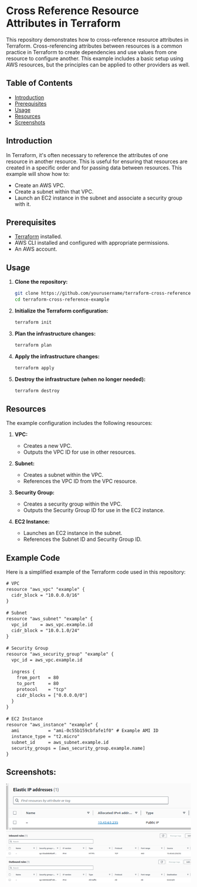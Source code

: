 # Cross Reference Resource Attributes in Terraform

This repository demonstrates how to cross-reference resource attributes in Terraform. Cross-referencing attributes between resources is a common practice in Terraform to create dependencies and use values from one resource to configure another. This example includes a basic setup using AWS resources, but the principles can be applied to other providers as well.

## Table of Contents

- [Introduction](#introduction)
- [Prerequisites](#prerequisites)
- [Usage](#usage)
- [Resources](#resources)
- [Screenshots](#screenshots)



## Introduction

In Terraform, it's often necessary to reference the attributes of one resource in another resource. This is useful for ensuring that resources are created in a specific order and for passing data between resources. This example will show how to:

- Create an AWS VPC.
- Create a subnet within that VPC.
- Launch an EC2 instance in the subnet and associate a security group with it.

## Prerequisites

- [Terraform](https://www.terraform.io/downloads.html) installed.
- AWS CLI installed and configured with appropriate permissions.
- An AWS account.

## Usage

1. **Clone the repository:**

    ```sh
    git clone https://github.com/yourusername/terraform-cross-reference-example.git
    cd terraform-cross-reference-example
    ```

2. **Initialize the Terraform configuration:**

    ```sh
    terraform init
    ```

3. **Plan the infrastructure changes:**

    ```sh
    terraform plan
    ```

4. **Apply the infrastructure changes:**

    ```sh
    terraform apply
    ```

5. **Destroy the infrastructure (when no longer needed):**

    ```sh
    terraform destroy
    ```

## Resources

The example configuration includes the following resources:

1. **VPC:**
    - Creates a new VPC.
    - Outputs the VPC ID for use in other resources.

2. **Subnet:**
    - Creates a subnet within the VPC.
    - References the VPC ID from the VPC resource.

3. **Security Group:**
    - Creates a security group within the VPC.
    - Outputs the Security Group ID for use in the EC2 instance.

4. **EC2 Instance:**
    - Launches an EC2 instance in the subnet.
    - References the Subnet ID and Security Group ID.

## Example Code

Here is a simplified example of the Terraform code used in this repository:

```hcl
# VPC
resource "aws_vpc" "example" {
  cidr_block = "10.0.0.0/16"
}

# Subnet
resource "aws_subnet" "example" {
  vpc_id     = aws_vpc.example.id
  cidr_block = "10.0.1.0/24"
}

# Security Group
resource "aws_security_group" "example" {
  vpc_id = aws_vpc.example.id

  ingress {
    from_port   = 80
    to_port     = 80
    protocol    = "tcp"
    cidr_blocks = ["0.0.0.0/0"]
  }
}

# EC2 Instance
resource "aws_instance" "example" {
  ami           = "ami-0c55b159cbfafe1f0" # Example AMI ID
  instance_type = "t2.micro"
  subnet_id     = aws_subnet.example.id
  security_groups = [aws_security_group.example.name]
}
```
## Screenshots:

![alt text](<Screenshot from 2024-06-18 15-09-27.png>)
![alt text](<Screenshot from 2024-06-18 15-10-43.png>)
![alt text](<Screenshot from 2024-06-18 15-10-55.png>)